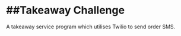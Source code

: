 ##Takeaway Challenge
==================
A takeaway service program which utilises Twilio to send order SMS.

